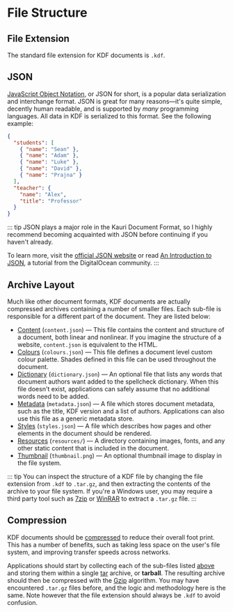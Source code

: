 # File Structure

## File Extension

The standard file extension for KDF documents is `.kdf`. 


## JSON

[JavaScript Object Notation][1], or JSON for short, is a popular data
serialization and interchange format. JSON is great for many reasons—it's quite
simple, decently human readable, and is supported by *many* programming
languages. All data in KDF is serialized to this format. See the following
example:

```json
{
  "students": [
    { "name": "Sean" },
    { "name": "Adam" },
    { "name": "Luke" },
    { "name": "David" },
    { "name": "Prajna" }
  ],
  "teacher": {
    "name": "Alex",
    "title": "Professor"
  }
}
```

::: tip
JSON plays a major role in the Kauri Document Format, so I highly recommend
becoming acquainted with JSON before continuing if you haven't already. 

To learn more, visit the [official JSON website][1] or read [An Introduction to
JSON][2], a tutorial from the DigitalOcean community.
:::

[1]: https://json.org/
[2]: https://www.digitalocean.com/community/tutorials/an-introduction-to-json


## Archive Layout 

Much like other document formats, KDF documents are actually compressed archives
containing a number of smaller files. Each sub-file is responsible for a
different part of the document. They are listed below:

 - [Content][3] (`content.json`) — This file contains the content and structure
   of a document, both linear and nonlinear. If you imagine the structure of a
   website, `content.json` is equivalent to the HTML.
 - [Colours][4] (`colours.json`) — This file defines a document level custom
   colour palette. Shades defined in this file can be used throughout the
   document.
 - [Dictionary][5] (`dictionary.json`) — An optional file that lists any words
   that document authors want added to the spellcheck dictionary. When this file
   doesn't exist, applications can safely assume that no additional words need
   to be added.
 - [Metadata][6] (`metadata.json`) — A file which stores document metadata, such
   as the title, KDF version and a list of authors. Applications can also use
   this file as a generic metadata store.
 - [Styles][7] (`styles.json`) — A file which describes how pages and other
   elements in the document should be rendered. 
 - [Resources][8] (`resources/`) — A directory containing images, fonts, and any
   other static content that is included in the document.
 - [Thumbnail][9] (`thumbnail.png`) — An optional thumbnail image to display in
   the file system. 

::: tip
You can inspect the structure of a KDF file by changing the file extension from
`.kdf` to `.tar.gz`, and then extracting the contents of the archive to your
file system. If you're a Windows user, you may require a third party tool such
as [7zip][10] or [WinRAR][11] to extract a `.tar.gz` file.
:::

[3]: /specification/content.md
[4]: /specification/colours.md
[5]: /specification/dictionary.md
[6]: /specification/metadata.md
[7]: /specification/styles.md
[8]: /specification/resources.md
[9]: /specification/thumbnail.md
[10]: https://www.7-zip.org/
[11]: https://www.win-rar.com/


## Compression

KDF documents should be [compressed][12] to reduce their overall foot print.
This has a number of benefits, such as taking less space on the user's file
system, and improving transfer speeds across networks.

Applications should start by collecting each of the sub-files listed [above][13]
and storing them within a single [tar][14] archive, or **tarball**. The
resulting archive should then be compressed with the [Gzip][15] algorithm. You
may have encountered `.tar.gz` files before, and the logic and methodology here
is the same. Note however that the file extension should always be `.kdf` to
avoid confusion.

[12]: https://en.wikipedia.org/wiki/Data_compression
[13]: #archive-layout
[14]: https://en.wikipedia.org/wiki/Tar_(computing)
[15]: https://www.gnu.org/software/gzip
